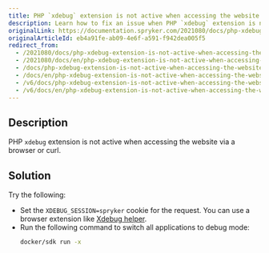 ```yaml
---
title: PHP `xdebug` extension is not active when accessing the website via a browser or curl
description: Learn how to fix an issue when PHP `xdebug` extension is not active when accessing the website via a browser or curl
originalLink: https://documentation.spryker.com/2021080/docs/php-xdebug-extension-is-not-active-when-accessing-the-website-via-a-browser-or-curl
originalArticleId: eb4a91fe-ab09-4e6f-a591-f942dea005f5
redirect_from:
  - /2021080/docs/php-xdebug-extension-is-not-active-when-accessing-the-website-via-a-browser-or-curl
  - /2021080/docs/en/php-xdebug-extension-is-not-active-when-accessing-the-website-via-a-browser-or-curl
  - /docs/php-xdebug-extension-is-not-active-when-accessing-the-website-via-a-browser-or-curl
  - /docs/en/php-xdebug-extension-is-not-active-when-accessing-the-website-via-a-browser-or-curl
  - /v6/docs/php-xdebug-extension-is-not-active-when-accessing-the-website-via-a-browser-or-curl
  - /v6/docs/en/php-xdebug-extension-is-not-active-when-accessing-the-website-via-a-browser-or-curl
---
```


## Description
PHP `xdebug` extension is not active when accessing the website via a browser or curl.

## Solution
Try the following:
* Set the `XDEBUG_SESSION=spryker` cookie for the request. You can use a browser extension like [Xdebug helper](https://chrome.google.com/webstore/detail/xdebug-helper/eadndfjplgieldjbigjakmdgkmoaaaoc).
* Run the following command to switch all applications to debug mode:
    ```bash
    docker/sdk run -x
    ```
